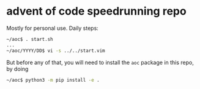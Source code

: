 # advent of code speedrunning repo
Mostly for personal use. Daily steps:
```sh
~/aoc$ . start.sh
...
~/aoc/YYYY/DD$ vi -s ../../start.vim
```
But before any of that, you will need to install the `aoc` package in this repo, by doing
```sh
~/aoc$ python3 -m pip install -e .
```
